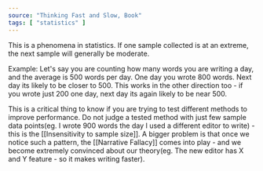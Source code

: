 ```yaml
---
source: "Thinking Fast and Slow, Book"
tags: [ "statistics" ]
---
```


This is a phenomena in statistics. If one sample collected is at an extreme, the next sample will generally be moderate. 

Example: Let's say you are counting how many words you are writing a day, and the average is 500 words per day. One day you wrote 800 words. Next day its likely to be closer to 500. This works in the other direction too - if you wrote just 200 one day, next day its again likely to be near 500.

This is a critical thing to know if you are trying to test different methods to improve performance. Do not judge a tested method with just few sample data points(eg. I wrote 900 words the day I used a different editor to write) - this is the [[Insensitivity to sample size]]. A bigger problem is that once we notice such a pattern, the [[Narrative Fallacy]] comes into play - and we become extremely convinced about our theory(eg. The new editor has X and Y feature - so it makes writing faster).